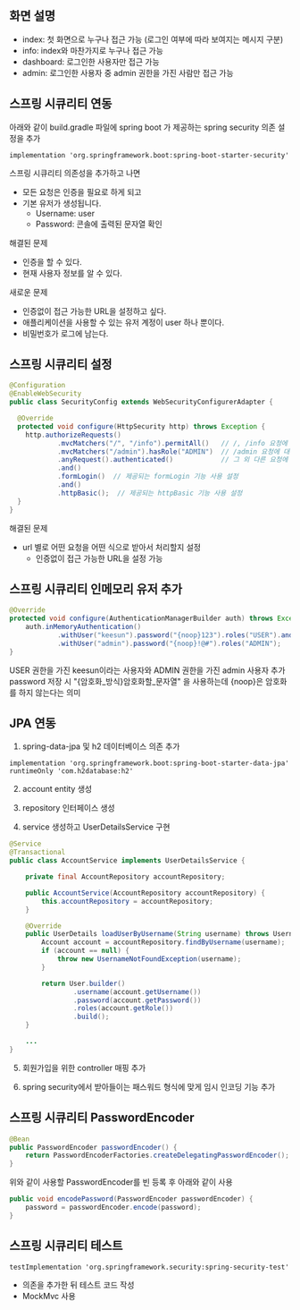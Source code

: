 ## 화면 설명
- index: 첫 화면으로 누구나 접근 가능 (로그인 여부에 따라 보여지는 메시지 구분)
- info: index와 마찬가지로 누구나 접근 가능
- dashboard: 로그인한 사용자만 접근 가능
- admin: 로그인한 사용자 중 admin 권한을 가진 사람만 접근 가능

## 스프링 시큐리티 연동
아래와 같이 build.gradle 파일에 spring boot 가 제공하는 spring security 의존 설정을 추가
```
implementation 'org.springframework.boot:spring-boot-starter-security'
```

스프링 시큐리티 의존성을 추가하고 나면
- 모든 요청은 인증을 필요로 하게 되고
- 기본 유저가 생성됩니다.
    + Username: user
    + Password: 콘솔에 출력된 문자열 확인
    
해결된 문제
- 인증을 할 수 있다.
- 현재 사용자 정보를 알 수 있다.

새로운 문제
- 인증없이 접근 가능한 URL을 설정하고 싶다.
- 애플리케이션을 사용할 수 있는 유저 계정이 user 하나 뿐이다.
- 비밀번호가 로그에 남는다.

## 스프링 시큐리티 설정
```java
@Configuration
@EnableWebSecurity
public class SecurityConfig extends WebSecurityConfigurerAdapter {

  @Override
  protected void configure(HttpSecurity http) throws Exception {
    http.authorizeRequests()
            .mvcMatchers("/", "/info").permitAll()   // /, /info 요청에 대해서는 모두 허용
            .mvcMatchers("/admin").hasRole("ADMIN")  // /admin 요청에 대해서는 Role이 ADMIN인 사용자만 허용
            .anyRequest().authenticated()            // 그 외 다른 요청에 대해서는 인증(로그인 여부)만 확인
            .and()
            .formLogin()  // 제공되는 formLogin 기능 사용 설정
            .and()
            .httpBasic();  // 제공되는 httpBasic 기능 사용 설정
  }
}
```

해결된 문제
- url 별로 어떤 요청을 어떤 식으로 받아서 처리할지 설정
  + 인증없이 접근 가능한 URL을 설정 가능
  
## 스프링 시큐리티 인메모리 유저 추가
```java
@Override
protected void configure(AuthenticationManagerBuilder auth) throws Exception {
    auth.inMemoryAuthentication()
            .withUser("keesun").password("{noop}123").roles("USER").and()
            .withUser("admin").password("{noop}!@#").roles("ADMIN");
}
```
USER 권한을 가진 keesun이라는 사용자와 ADMIN 권한을 가진 admin 사용자 추가     
password 저장 시 "{암호화_방식}암호화할_문자열" 을 사용하는데 {noop}은 암호화를 하지 않는다는 의미

## JPA 연동
1. spring-data-jpa 및 h2 데이터베이스 의존 추가
```
implementation 'org.springframework.boot:spring-boot-starter-data-jpa'
runtimeOnly 'com.h2database:h2'
```

2. account entity 생성
   
3. repository 인터페이스 생성

4. service 생성하고 UserDetailsService 구현
```java
@Service
@Transactional
public class AccountService implements UserDetailsService {

    private final AccountRepository accountRepository;

    public AccountService(AccountRepository accountRepository) {
        this.accountRepository = accountRepository;
    }

    @Override
    public UserDetails loadUserByUsername(String username) throws UsernameNotFoundException {
        Account account = accountRepository.findByUsername(username);
        if (account == null) {
            throw new UsernameNotFoundException(username);
        }

        return User.builder()
                .username(account.getUsername())
                .password(account.getPassword())
                .roles(account.getRole())
                .build();
    }

    ...
}
```

5. 회원가입을 위한 controller 매핑 추가

6. spring security에서 받아들이는 패스워드 형식에 맞게 임시 인코딩 기능 추가

## 스프링 시큐리티 PasswordEncoder
```java
@Bean
public PasswordEncoder passwordEncoder() {
    return PasswordEncoderFactories.createDelegatingPasswordEncoder();
}
```
위와 같이 사용할 PasswordEncoder를 빈 등록 후 아래와 같이 사용
```java
public void encodePassword(PasswordEncoder passwordEncoder) {
    password = passwordEncoder.encode(password);
}
```

## 스프링 시큐리티 테스트
```
testImplementation 'org.springframework.security:spring-security-test'
```

- 의존을 추가한 뒤 테스트 코드 작성
- MockMvc 사용